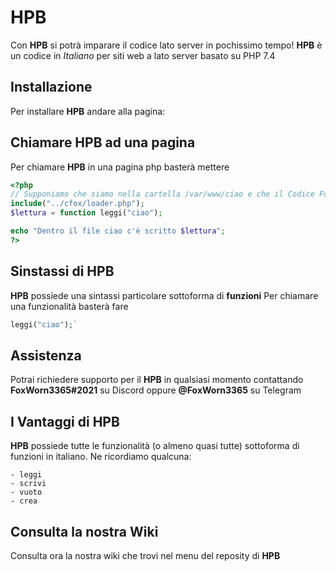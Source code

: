 # HPB
Con **HPB** si potrà imparare il codice lato server in pochissimo tempo!
**HPB** è un codice in *Italiano* per siti web a lato server basato su PHP 7.4

## Installazione
Per installare **HPB** andare alla pagina:


## Chiamare HPB ad una pagina
Per chiamare **HPB** in una pagina php basterà mettere
```php
<?php
// Supponiamo che siamo nella cartella /var/www/ciao e che il Codice Fox sia in /var/www/cfox/
include("../cfox/loader.php");
$lettura = function leggi("ciao");

echo "Dentro il file ciao c'è scritto $lettura";
?>
```


## Sinstassi di HPB
**HPB** possiede una sintassi particolare sottoforma di **funzioni**
Per chiamare una funzionalità basterà fare 
```php
leggi("ciao");`
```

## Assistenza
Potrai richiedere supporto per il **HPB** in qualsiasi momento contattando **FoxWorn3365#2021** su Discord oppure **@FoxWorn3365** su Telegram

## I Vantaggi di HPB
**HPB** possiede tutte le funzionalità (o almeno quasi tutte) sottoforma di funzioni in italiano.
Ne ricordiamo qualcuna:
```
- leggi
- scrivi
- vuoto
- crea
```

## Consulta la nostra Wiki
Consulta ora la nostra wiki che trovi nel menu del reposity di **HPB**
